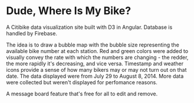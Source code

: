 Dude, Where Is My Bike?
==============

A Citibike data visualization site built with D3 in Angular. Database is handled by Firebase. 

The idea is to draw a bubble map with the bubble size representing the available bike number at each station. Red and green colors were added to visually convey the rate with which the numbers are changing - the redder, the more rapidly it's decreasing, and vice versa. Timestamp and weather icons provide a sense of how many bikers may or may not turn out on that date. The data displayed were from July 29 to August 8, 2014. More data were collected but weren't displayed for perfomance reasons.

A message board feature that's free for all to edit and remove. 
